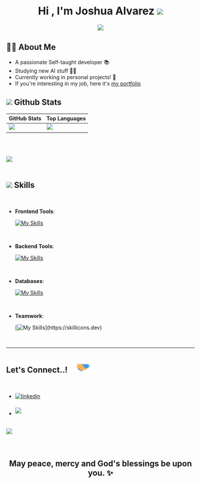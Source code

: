 
<h1 align="center"><b>Hi , I'm Joshua Alvarez </b><img src="https://media.giphy.com/media/hvRJCLFzcasrR4ia7z/giphy.gif" width="35"></h1>
<!--  -->
<p align="center">
  <a href="https://github.com/DenverCoder1/readme-typing-svg"><img src="https://readme-typing-svg.herokuapp.com?font=Time+New+Roman&color=cyan&size=25&center=true&vCenter=true&width=600&height=100&lines=Discipline+is+everything...💪;Frontend+Developer+✨;Software+Engineer+👨‍🎓;Apassionate+by+technology+👨‍💻;Active+Learner/Researcher+📚;Love+to+learn+new+stuffs...<3"></a>
</p>

## 👨‍💻 About Me

- A passionate Self-taught developer 📚
- Studying new AI stuff 👨‍💻
- Currently working in personal projects! 🚀
- If you're interesting in my job, here it's [my portfolio](https://joshuaherrera.com)

## <img src="https://media.giphy.com/media/iY8CRBdQXODJSCERIr/giphy.gif" width="35"><b> Github Stats </b>
<p align="center">
  
| GitHub Stats | Top Languages |
|--------------|----------------|
| <img src="https://github-readme-stats.vercel.app/api?username=joshuayherrera&theme=tokyonight&show_icons=true&hide_border=false&count_private=true" width="400"/> | <img src="https://github-readme-stats.vercel.app/api/top-langs/?username=joshuayherrera&theme=tokyonight&show_icons=true&hide_border=false&layout=compact" width="350"/> |

</p>

<br>
<br>

<img src="https://user-images.githubusercontent.com/73097560/115834477-dbab4500-a447-11eb-908a-139a6edaec5c.gif"><br><br>

## <img src="https://media2.giphy.com/media/QssGEmpkyEOhBCb7e1/giphy.gif?cid=ecf05e47a0n3gi1bfqntqmob8g9aid1oyj2wr3ds3mg700bl&rid=giphy.gif" width ="25"><b> Skills</b>
<br>

<p align="center">

- **Frontend Tools**:
    
    [![My Skills](https://skillicons.dev/icons?i=html,css,js,ts,figma,react,nextjs,vite,tailwind)](https://skillicons.dev)

<br>

- **Backend Tools**:

  [![My Skills](https://skillicons.dev/icons?i=ts,nodejs,express,nestjs,postman,docker)](https://skillicons.dev)

<br>

- **Databases**:

    [![My Skills](https://skillicons.dev/icons?i=mysql,sqlite,postgres)](https://skillicons.dev)

<br>

- **Teamwork**:

    [![My Skills](https://skillicons.dev/icons?i=git,github,discord,gmail,notion,)](https://skillicons.dev)	

<br>

-----


## <b> Let's Connect..!</b><img src="https://github.com/0xAbdulKhalid/0xAbdulKhalid/raw/main/assets/mdImages/handshake.gif" width ="80">
<br>
<div align='left'>

<ul>

<li>
<a href="https://www.linkedin.com/in/joshuayherrera" target="_blank">
<img src="https://img.shields.io/badge/linkedin:  Joshua Alvarez-%2300acee.svg?color=405DE6&style=for-the-badge&logo=linkedin&logoColor=white" alt=linkedin style="margin-bottom: 5px;"/>
</a>
</li>

<br>

<li>
<a href="mailto:joshuayherrera@gmail.com" target="_blank">
<img src="https://img.shields.io/badge/gmail:  Joshua Alvarez-%23EA4335.svg?style=for-the-badge&logo=gmail&logoColor=white" t=mail style="margin-bottom: 5px;" />
</a>
</li>
	
</ul>
</div>

<br>
<img src="https://user-images.githubusercontent.com/73097560/115834477-dbab4500-a447-11eb-908a-139a6edaec5c.gif">
<br>
<br>
<br>

<div align='center'>

## <b>May peace, mercy and God's blessings be upon you. ✨</b>

</div>
<br>
<br>
<br>
<br>
